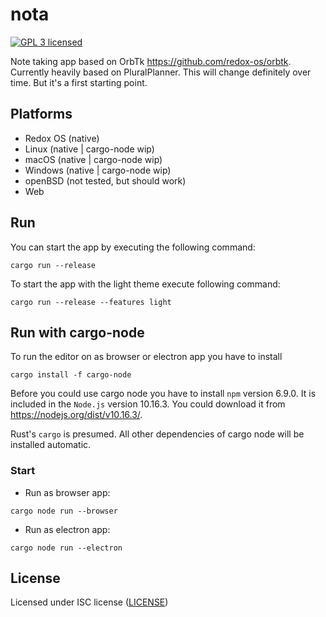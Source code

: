 # nota
[![GPL 3 licensed](https://img.shields.io/badge/license-ISC-green.svg)](./LICENSE)

Note taking app based on OrbTk https://github.com/redox-os/orbtk. Currently heavily based on PluralPlanner. This will change definitely over time. But it's a first starting point.

## Platforms

* Redox OS (native)
* Linux (native | cargo-node wip)
* macOS (native | cargo-node wip)
* Windows (native | cargo-node wip)
* openBSD (not tested, but should work)
* Web

## Run 

You can start the app by executing the following command:

```text
cargo run --release
```

To start the app with the light theme execute following command:

```shell
cargo run --release --features light
```

## Run with cargo-node

To run the editor on as browser or electron app you have to install

```text
cargo install -f cargo-node
```

Before you could use cargo node you have to install `npm` version 6.9.0. It is included in the `Node.js` version 10.16.3. You could download it from https://nodejs.org/dist/v10.16.3/. 

Rust's `cargo` is presumed. All other dependencies of cargo node will be installed automatic.

### Start 

* Run as browser app:

```text
cargo node run --browser
```

* Run as electron app:

```text
cargo node run --electron
```

## License

Licensed under ISC license ([LICENSE](LICENSE))
